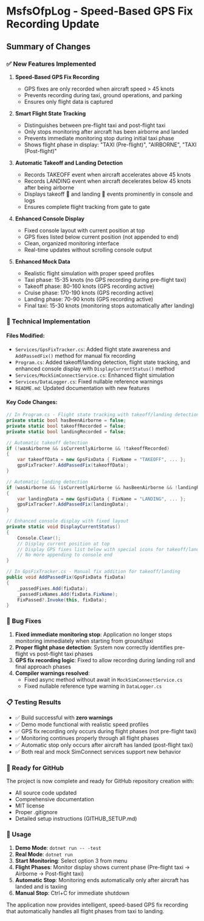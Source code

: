 # MsfsOfpLog - Speed-Based GPS Fix Recording Update

## Summary of Changes

### ✅ New Features Implemented

1. **Speed-Based GPS Fix Recording**
   - GPS fixes are only recorded when aircraft speed > 45 knots
   - Prevents recording during taxi, ground operations, and parking
   - Ensures only flight data is captured

2. **Smart Flight State Tracking**
   - Distinguishes between pre-flight taxi and post-flight taxi
   - Only stops monitoring after aircraft has been airborne and landed
   - Prevents immediate monitoring stop during initial taxi phase
   - Shows flight phase in display: "TAXI (Pre-flight)", "AIRBORNE", "TAXI (Post-flight)"

4. **Automatic Takeoff and Landing Detection**
   - Records TAKEOFF event when aircraft accelerates above 45 knots
   - Records LANDING event when aircraft decelerates below 45 knots after being airborne
   - Displays takeoff 🛫 and landing 🛬 events prominently in console and logs
   - Ensures complete flight tracking from gate to gate

5. **Enhanced Console Display**
   - Fixed console layout with current position at top
   - GPS fixes listed below current position (not appended to end)
   - Clean, organized monitoring interface
   - Real-time updates without scrolling console output
3. **Enhanced Mock Data**
   - Realistic flight simulation with proper speed profiles
   - Taxi phase: 15-35 knots (no GPS recording during pre-flight taxi)
   - Takeoff phase: 80-160 knots (GPS recording active)
   - Cruise phase: 170-190 knots (GPS recording active) 
   - Landing phase: 70-90 knots (GPS recording active)
   - Final taxi: 15-30 knots (monitoring stops automatically after landing)

### 🔧 Technical Implementation

#### Files Modified:
- `Services/GpsFixTracker.cs`: Added flight state awareness and `AddPassedFix()` method for manual fix recording
- `Program.cs`: Added takeoff/landing detection, flight state tracking, and enhanced console display with `DisplayCurrentStatus()` method
- `Services/MockSimConnectService.cs`: Enhanced flight simulation
- `Services/DataLogger.cs`: Fixed nullable reference warnings
- `README.md`: Updated documentation with new features

#### Key Code Changes:
```csharp
// In Program.cs - Flight state tracking with takeoff/landing detection
private static bool hasBeenAirborne = false;
private static bool takeoffRecorded = false;
private static bool landingRecorded = false;

// Automatic takeoff detection
if (!wasAirborne && isCurrentlyAirborne && !takeoffRecorded)
{
    var takeoffData = new GpsFixData { FixName = "TAKEOFF", ... };
    gpsFixTracker?.AddPassedFix(takeoffData);
}

// Automatic landing detection
if (wasAirborne && !isCurrentlyAirborne && hasBeenAirborne && !landingRecorded)
{
    var landingData = new GpsFixData { FixName = "LANDING", ... };
    gpsFixTracker?.AddPassedFix(landingData);
}

// Enhanced console display with fixed layout
private static void DisplayCurrentStatus()
{
    Console.Clear();
    // Display current position at top
    // Display GPS fixes list below with special icons for takeoff/landing
    // No more appending to console end
}

// In GpsFixTracker.cs - Manual fix addition for takeoff/landing
public void AddPassedFix(GpsFixData fixData)
{
    _passedFixes.Add(fixData);
    _passedFixNames.Add(fixData.FixName);
    FixPassed?.Invoke(this, fixData);
}
```

### 🐛 Bug Fixes

1. **Fixed immediate monitoring stop**: Application no longer stops monitoring immediately when starting from ground/taxi
2. **Proper flight phase detection**: System now correctly identifies pre-flight vs post-flight taxi phases
3. **GPS fix recording logic**: Fixed to allow recording during landing roll and final approach phases
4. **Compiler warnings resolved**: 
   - Fixed async method without await in `MockSimConnectService.cs`
   - Fixed nullable reference type warning in `DataLogger.cs`

### 📋 Testing Results

- ✅ Build successful with **zero warnings**
- ✅ Demo mode functional with realistic speed profiles
- ✅ GPS fix recording only occurs during flight phases (not pre-flight taxi)
- ✅ Monitoring continues properly through all flight phases
- ✅ Automatic stop only occurs after aircraft has landed (post-flight taxi)
- ✅ Both real and mock SimConnect services support new behavior

### 🚀 Ready for GitHub

The project is now complete and ready for GitHub repository creation with:
- All source code updated
- Comprehensive documentation
- MIT license
- Proper .gitignore
- Detailed setup instructions (GITHUB_SETUP.md)

### 🎯 Usage

1. **Demo Mode**: `dotnet run -- -test`
2. **Real Mode**: `dotnet run`
3. **Start Monitoring**: Select option 3 from menu
4. **Flight Phases**: Monitor display shows current phase (Pre-flight taxi → Airborne → Post-flight taxi)
5. **Automatic Stop**: Monitoring ends automatically only after aircraft has landed and is taxiing
6. **Manual Stop**: Ctrl+C for immediate shutdown

The application now provides intelligent, speed-based GPS fix recording that automatically handles all flight phases from taxi to landing.
